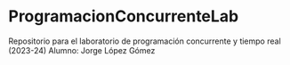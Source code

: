 # ProgramacionConcurrenteLab
Repositorio para el laboratorio de programación concurrente y tiempo real (2023-24)
Alumno: Jorge López Gómez
